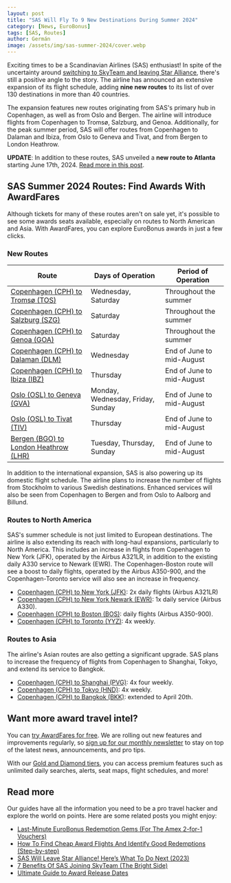 ```yaml
---
layout: post
title: "SAS Will Fly To 9 New Destinations During Summer 2024"
category: [News, EuroBonus]
tags: [SAS, Routes]
author: Germán
image: /assets/img/sas-summer-2024/cover.webp
---
```


Exciting times to be a Scandinavian Airlines (SAS) enthusiast! In spite of the uncertainty around [switching to SkyTeam and leaving Star Alliance](https://blog.awardfares.com/sas-acquisition/), there's still a positive angle to the story. The airline has announced an extensive expansion of its flight schedule, adding **nine new routes** to its list of over 130 destinations in more than 40 countries.

The expansion features new routes originating from SAS's primary hub in Copenhagen, as well as from Oslo and Bergen. The airline will introduce flights from Copenhagen to Tromsø, Salzburg, and Genoa. Additionally, for the peak summer period, SAS will offer routes from Copenhagen to Dalaman and Ibiza, from Oslo to Geneva and Tivat, and from Bergen to London Heathrow.

**UPDATE**: In addition to these routes, SAS unveiled a **new route to Atlanta** starting June 17th, 2024. [Read more in this post](https://blog.awardfares.com/sas-route-to-atlanta/).

## SAS Summer 2024 Routes: Find Awards With AwardFares

Although tickets for many of these routes aren't on sale yet, it's possible to see some awards seats available, especially on routes to North American and Asia. With AwardFares, you can explore EuroBonus awards in just a few clicks.

### New Routes

| Route                                                                                      | Days of Operation                 | Period of Operation       |
| ------------------------------------------------------------------------------------------ | --------------------------------- | ------------------------- |
| [Copenhagen (CPH) to Tromsø (TOS)](https://awardfares.com/search?CPH.TOS.;a:SK;z:sas)      | Wednesday, Saturday               | Throughout the summer     |
| [Copenhagen (CPH) to Salzburg (SZG)](https://awardfares.com/search?CPH.SZG.;a:SK;z:sas)    | Saturday                          | Throughout the summer     |
| [Copenhagen (CPH) to Genoa (GOA)](https://awardfares.com/search?CPH.GOA.;a:SK;z:sas)       | Saturday                          | Throughout the summer     |
| [Copenhagen (CPH) to Dalaman (DLM)](https://awardfares.com/search?CPH.DLM.;a:SK;z:sas)     | Wednesday                         | End of June to mid-August |
| [Copenhagen (CPH) to Ibiza (IBZ)](https://awardfares.com/search?CPH.IBZ.;a:SK;z:sas)       | Thursday                          | End of June to mid-August |
| [Oslo (OSL) to Geneva (GVA)](https://awardfares.com/search?OSL.GVA.;a:SK;z:sas)            | Monday, Wednesday, Friday, Sunday | End of June to mid-August |
| [Oslo (OSL) to Tivat (TIV)](https://awardfares.com/search?OSL.TIV.;a:SK;z:sas)             | Thursday                          | End of June to mid-August |
| [Bergen (BGO) to London Heathrow (LHR)](https://awardfares.com/search?BGO.LHR.;a:SK;z:sas) | Tuesday, Thursday, Sunday         | End of June to mid-August |

In addition to the international expansion, SAS is also powering up its domestic flight schedule. The airline plans to increase the number of flights from Stockholm to various Swedish destinations. Enhanced services will also be seen from Copenhagen to Bergen and from Oslo to Aalborg and Billund.

### Routes to North America

SAS's summer schedule is not just limited to European destinations. The airline is also extending its reach with long-haul expansions, particularly to North America. This includes an increase in flights from Copenhagen to New York (JFK), operated by the Airbus A321LR, in addition to the existing daily A330 service to Newark (EWR). The Copenhagen-Boston route will see a boost to daily flights, operated by the Airbus A350-900, and the Copenhagen-Toronto service will also see an increase in frequency.

- [Copenhagen (CPH) to New York (JFK)](https://awardfares.com/search?CPH.JFK.;a:SK;z:sas#): 2x daily flights (Airbus A321LR)
- [Copenhagen (CPH) to New York Newark (EWR)](https://awardfares.com/search?CPH.EWR.;a:SK;z:sas#): 1x daily service (Airbus A330).
- [Copenhagen (CPH) to Boston (BOS)](https://awardfares.com/search?CPH.BOS.;a:SK;z:sas#): daily flights (Airbus A350-900).
- [Copenhagen (CPH) to Toronto (YYZ)](https://awardfares.com/search?CPH.YYZ.;a:SK;z:sas#): 4x weekly.

### Routes to Asia

The airline's Asian routes are also getting a significant upgrade. SAS plans to increase the frequency of flights from Copenhagen to Shanghai, Tokyo, and extend its service to Bangkok.

- [Copenhagen (CPH) to Shanghai (PVG)](https://awardfares.com/search?CPH.PVG.;a:SK;z:sas#): 4x four weekly.
- [Copenhagen (CPH) to Tokyo (HND)](https://awardfares.com/search?CPH.HND.;a:SK;z:sas#): 4x weekly.
- [Copenhagen (CPH) to Bangkok (BKK)](https://awardfares.com/search?CPH.BKK.;a:SK;z:sas#): extended to April 20th.

## Want more award travel intel?

You can [try AwardFares for free](https://awardfares.com/). We are rolling out new features and improvements regularly, so [sign up for our monthly newsletter](https://awardfares.com/newsletter) to stay on top of the latest news, announcements, and pro tips.

With our [Gold and Diamond tiers](https://awardfares.com/pricing), you can access premium features such as unlimited daily searches, alerts, seat maps, flight schedules, and more!

## Read more

Our guides have all the information you need to be a pro travel hacker and explore the world on points. Here are some related posts you might enjoy:

- [Last-Minute EuroBonus Redemption Gems (For The Amex 2-for-1 Vouchers)](https://blog.awardfares.com/eurobonus-last-minute-awards-2023/)
- [How To Find Cheap Award Flights And Identify Good Redemptions (Step-by-step)](https://blog.awardfares.com/how-to-find-cheap-award-flights/)
- [SAS Will Leave Star Alliance! Here’s What To Do Next (2023)](https://blog.awardfares.com/sas-acquisition/)
- [7 Benefits Of SAS Joining SkyTeam (The Bright Side)](https://blog.awardfares.com/sas-and-skyteam/)
- [Ultimate Guide to Award Release Dates](https://blog.awardfares.com/ultimate-guide-to-award-release-dates/)
